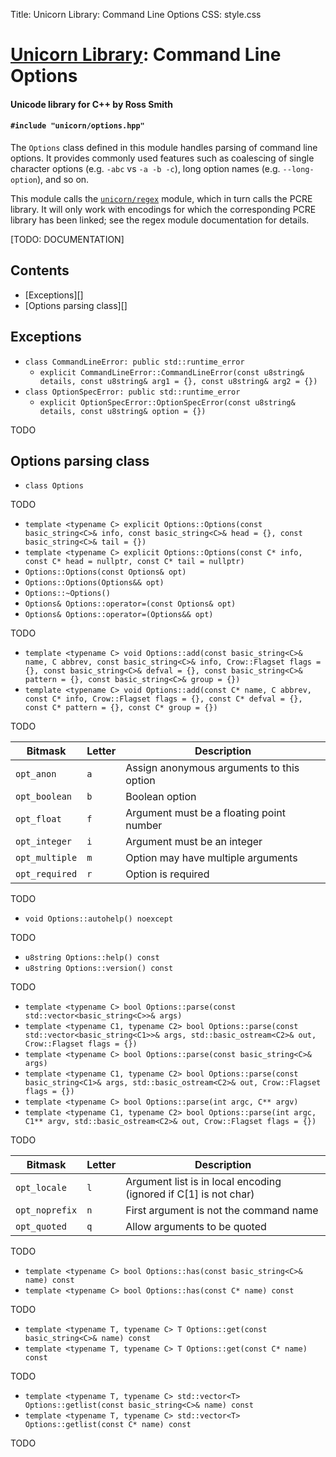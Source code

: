 Title: Unicorn Library: Command Line Options
CSS: style.css

# [Unicorn Library](index.html): Command Line Options #

#### Unicode library for C++ by Ross Smith ####

#### `#include "unicorn/options.hpp"` ####

The `Options` class defined in this module handles parsing of command line
options. It provides commonly used features such as coalescing of single
character options (e.g. `-abc` vs `-a -b -c`), long option names (e.g.
`--long-option`), and so on.

This module calls the [`unicorn/regex`](regex.html) module, which in turn
calls the PCRE library. It will only work with encodings for which the
corresponding PCRE library has been linked; see the regex module documentation
for details.

<p class="alert">[TODO: DOCUMENTATION]</p>

## Contents ##

* [Exceptions][]
* [Options parsing class][]

## Exceptions ##

* `class CommandLineError: public std::runtime_error`
    * `explicit CommandLineError::CommandLineError(const u8string& details, const u8string& arg1 = {}, const u8string& arg2 = {})`
* `class OptionSpecError: public std::runtime_error`
    * `explicit OptionSpecError::OptionSpecError(const u8string& details, const u8string& option = {})`

TODO

## Options parsing class ##

* `class Options`

TODO

* `template <typename C> explicit Options::Options(const basic_string<C>& info, const basic_string<C>& head = {}, const basic_string<C>& tail = {})`
* `template <typename C> explicit Options::Options(const C* info, const C* head = nullptr, const C* tail = nullptr)`
* `Options::Options(const Options& opt)`
* `Options::Options(Options&& opt)`
* `Options::~Options()`
* `Options& Options::operator=(const Options& opt)`
* `Options& Options::operator=(Options&& opt)`

TODO

* `template <typename C> void Options::add(const basic_string<C>& name, C abbrev, const basic_string<C>& info, Crow::Flagset flags = {}, const basic_string<C>& defval = {}, const basic_string<C>& pattern = {}, const basic_string<C>& group = {})`
* `template <typename C> void Options::add(const C* name, C abbrev, const C* info, Crow::Flagset flags = {}, const C* defval = {}, const C* pattern = {}, const C* group = {})`

TODO

Bitmask         | Letter  | Description
-------         | ------  | -----------
`opt_anon`      | `a`     | Assign anonymous arguments to this option
`opt_boolean`   | `b`     | Boolean option
`opt_float`     | `f`     | Argument must be a floating point number
`opt_integer`   | `i`     | Argument must be an integer
`opt_multiple`  | `m`     | Option may have multiple arguments
`opt_required`  | `r`     | Option is required

TODO

* `void Options::autohelp() noexcept`

TODO

* `u8string Options::help() const`
* `u8string Options::version() const`

TODO

* `template <typename C> bool Options::parse(const std::vector<basic_string<C>>& args)`
* `template <typename C1, typename C2> bool Options::parse(const std::vector<basic_string<C1>>& args, std::basic_ostream<C2>& out, Crow::Flagset flags = {})`
* `template <typename C> bool Options::parse(const basic_string<C>& args)`
* `template <typename C1, typename C2> bool Options::parse(const basic_string<C1>& args, std::basic_ostream<C2>& out, Crow::Flagset flags = {})`
* `template <typename C> bool Options::parse(int argc, C** argv)`
* `template <typename C1, typename C2> bool Options::parse(int argc, C1** argv, std::basic_ostream<C2>& out, Crow::Flagset flags = {})`

TODO

Bitmask         | Letter  | Description
-------         | ------  | -----------
`opt_locale`    | `l`     | Argument list is in local encoding (ignored if C[1] is not char)
`opt_noprefix`  | `n`     | First argument is not the command name
`opt_quoted`    | `q`     | Allow arguments to be quoted

TODO

* `template <typename C> bool Options::has(const basic_string<C>& name) const`
* `template <typename C> bool Options::has(const C* name) const`

TODO

* `template <typename T, typename C> T Options::get(const basic_string<C>& name) const`
* `template <typename T, typename C> T Options::get(const C* name) const`

TODO

* `template <typename T, typename C> std::vector<T> Options::getlist(const basic_string<C>& name) const`
* `template <typename T, typename C> std::vector<T> Options::getlist(const C* name) const`

TODO
